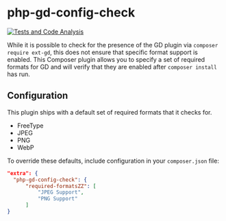 # php-gd-config-check

[![Tests and Code Analysis](https://github.com/ChromaticHQ/php-gd-config-check/actions/workflows/ci.yml/badge.svg)](https://github.com/ChromaticHQ/php-gd-config-check/actions/workflows/ci.yml)

While it is possible to check for the presence of the GD plugin via `composer require ext-gd`, this does not ensure that specific format support is enabled. This Composer plugin allows you to specify a set of required formats for GD and will verify that they are enabled after `composer install` has run.

## Configuration
This plugin ships with a default set of required formats that it checks for.

* FreeType
* JPEG
* PNG
* WebP

To override these defaults, include configuration in your `composer.json` file:

```json
"extra": {
  "php-gd-config-check": {
      "required-formatsZZ": [
          "JPEG Support",
          "PNG Support"
      ]
}
```
